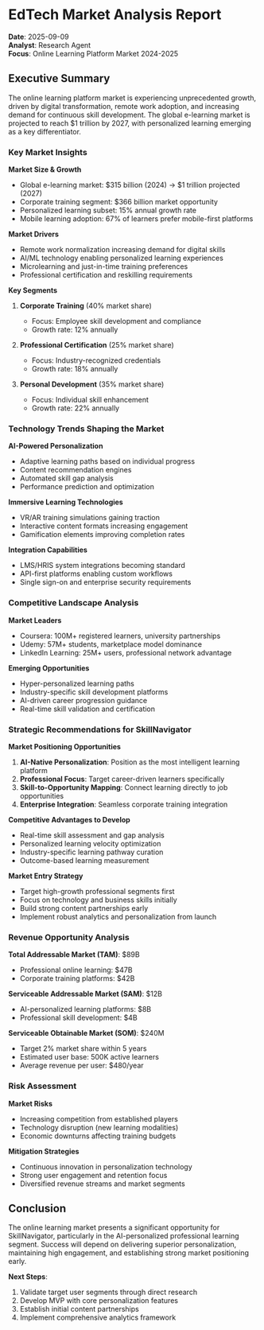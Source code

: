# EdTech Market Analysis Report
**Date**: 2025-09-09  
**Analyst**: Research Agent  
**Focus**: Online Learning Platform Market 2024-2025  

## Executive Summary

The online learning platform market is experiencing unprecedented growth, driven by digital transformation, remote work adoption, and increasing demand for continuous skill development. The global e-learning market is projected to reach $1 trillion by 2027, with personalized learning emerging as a key differentiator.

### Key Market Insights

**Market Size & Growth**
- Global e-learning market: $315 billion (2024) → $1 trillion projected (2027)
- Corporate training segment: $366 billion market opportunity
- Personalized learning subset: 15% annual growth rate
- Mobile learning adoption: 67% of learners prefer mobile-first platforms

**Market Drivers**
- Remote work normalization increasing demand for digital skills
- AI/ML technology enabling personalized learning experiences
- Microlearning and just-in-time training preferences
- Professional certification and reskilling requirements

**Key Segments**
1. **Corporate Training** (40% market share)
   - Focus: Employee skill development and compliance
   - Growth rate: 12% annually
   
2. **Professional Certification** (25% market share)
   - Focus: Industry-recognized credentials
   - Growth rate: 18% annually
   
3. **Personal Development** (35% market share)
   - Focus: Individual skill enhancement
   - Growth rate: 22% annually

### Technology Trends Shaping the Market

**AI-Powered Personalization**
- Adaptive learning paths based on individual progress
- Content recommendation engines
- Automated skill gap analysis
- Performance prediction and optimization

**Immersive Learning Technologies**
- VR/AR training simulations gaining traction
- Interactive content formats increasing engagement
- Gamification elements improving completion rates

**Integration Capabilities**
- LMS/HRIS system integrations becoming standard
- API-first platforms enabling custom workflows
- Single sign-on and enterprise security requirements

### Competitive Landscape Analysis

**Market Leaders**
- Coursera: 100M+ registered learners, university partnerships
- Udemy: 57M+ students, marketplace model dominance
- LinkedIn Learning: 25M+ users, professional network advantage

**Emerging Opportunities**
- Hyper-personalized learning paths
- Industry-specific skill development platforms
- AI-driven career progression guidance
- Real-time skill validation and certification

### Strategic Recommendations for SkillNavigator

**Market Positioning Opportunities**
1. **AI-Native Personalization**: Position as the most intelligent learning platform
2. **Professional Focus**: Target career-driven learners specifically
3. **Skill-to-Opportunity Mapping**: Connect learning directly to job opportunities
4. **Enterprise Integration**: Seamless corporate training integration

**Competitive Advantages to Develop**
- Real-time skill assessment and gap analysis
- Personalized learning velocity optimization
- Industry-specific learning pathway curation
- Outcome-based learning measurement

**Market Entry Strategy**
- Target high-growth professional segments first
- Focus on technology and business skills initially
- Build strong content partnerships early
- Implement robust analytics and personalization from launch

### Revenue Opportunity Analysis

**Total Addressable Market (TAM)**: $89B
- Professional online learning: $47B
- Corporate training platforms: $42B

**Serviceable Addressable Market (SAM)**: $12B
- AI-personalized learning platforms: $8B
- Professional skill development: $4B

**Serviceable Obtainable Market (SOM)**: $240M
- Target 2% market share within 5 years
- Estimated user base: 500K active learners
- Average revenue per user: $480/year

### Risk Assessment

**Market Risks**
- Increasing competition from established players
- Technology disruption (new learning modalities)
- Economic downturns affecting training budgets

**Mitigation Strategies**
- Continuous innovation in personalization technology
- Strong user engagement and retention focus
- Diversified revenue streams and market segments

## Conclusion

The online learning market presents a significant opportunity for SkillNavigator, particularly in the AI-personalized professional learning segment. Success will depend on delivering superior personalization, maintaining high engagement, and establishing strong market positioning early.

**Next Steps**:
1. Validate target user segments through direct research
2. Develop MVP with core personalization features
3. Establish initial content partnerships
4. Implement comprehensive analytics framework
